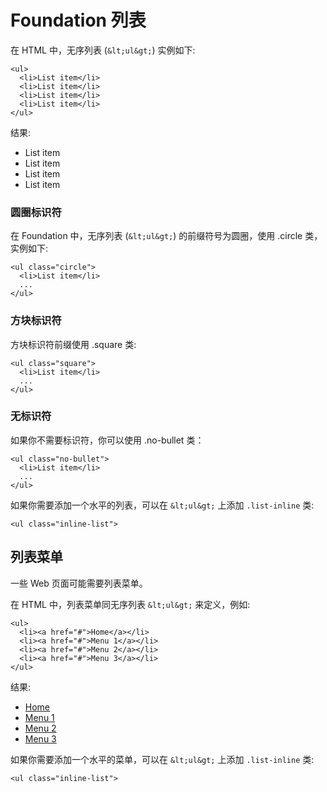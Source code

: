 # Foundation 列表

在 HTML 中，无序列表 (`&lt;ul&gt;`) 实例如下:

```
<ul>
  <li>List item</li>
  <li>List item</li>
  <li>List item</li>
  <li>List item</li>
</ul>
```

结果:

*   List item
*   List item
*   List item
*   List item

### 圆圈标识符

在 Foundation 中，无序列表 (`&lt;ul&gt;`) 的前缀符号为圆圈，使用 .circle 类，实例如下:

```
<ul class="circle">
  <li>List item</li>
  ...
</ul>
```

### 方块标识符

方块标识符前缀使用 .square 类:

```
<ul class="square">
  <li>List item</li>
  ...
</ul>
```

### 无标识符

如果你不需要标识符，你可以使用 .no-bullet 类：

```
<ul class="no-bullet">
  <li>List item</li>
  ...
</ul>
```

如果你需要添加一个水平的列表，可以在 `&lt;ul&gt;` 上添加 `.list-inline` 类:

```
<ul class="inline-list">
```

## 列表菜单

一些 Web 页面可能需要列表菜单。

在 HTML 中，列表菜单同无序列表 `&lt;ul&gt;` 来定义，例如:

```
<ul>
  <li><a href="#">Home</a></li>
  <li><a href="#">Menu 1</a></li>
  <li><a href="#">Menu 2</a></li>
  <li><a href="#">Menu 3</a></li>
</ul>
```

结果:

*   [Home](#)
*   [Menu 1](#)
*   [Menu 2](#)
*   [Menu 3](#)

如果你需要添加一个水平的菜单，可以在 `&lt;ul&gt;` 上添加 `.list-inline` 类:

```
<ul class="inline-list">
```

